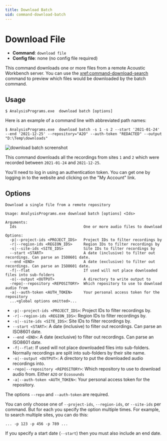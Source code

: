 ```yaml
---
title: Download Batch
uid: command-download-batch
---
```


# Download File

- **Command**: `download file`
- **Config file**: none (no config file required)

This command downloads one or more files from a remote Acoustic Workbench server.
You can use the <xref:command-download-search> command to preview which files would be downloaded by the batch command.


## Usage

```shell
$ AnalysisPrograms.exe  download batch [options]
```

Here is an example of a command line with abbreviated path names:

```shell
$ AnalysisPrograms.exe  download batch -s 1 -s 2 --start '2021-01-24' --end '2021-12-25' --repository="A2O" --auth-token "REDACTED" --output "D:\Temp\downloads"
```

![download batch screenshot](~/images/download-batch.png)

This command downloads all the recordings from sites `1` and `2` which were recorded between `2021-01-24` and `2021-12-25`.

You'll need to log in using an authentication token. You can get one by logging in to the website and clicking on the "My Account" link.

## Options

```shell
Download a single file from a remote repository

Usage: AnalysisPrograms.exe download batch [options] <Ids>

Arguments:
  Ids                              One or more audio files to download

Options:
  -p|--project-ids <PROJECT_IDS>   Project IDs to filter recordings by
  -r|--region-ids <REGION_IDS>     Region IDs to filter recordings by
  -s|--site-ids <SITE_IDS>         Site IDs to filter recordings by
  --start <START>                  A date (inclusive) to filter out recordings. Can parse an ISO8601 date.
  --end <END>                      A date (exclusive) to filter out recordings. Can parse an ISO8601 date.
  -f|--flat                        If used will not place downloaded files into sub-folders
  -o|--output <OUTPUT>             A directory to write output to
  -repo|--repository <REPOSITORY>  Which repository to use to download audio from
  -a|--auth-token <AUTH_TOKEN>     Your personal access token for the repository
  ...<global options omitted>...
```

- `-p|--project-ids <PROJECT_IDS>`: Project IDs to filter recordings by.
- `-r|--region-ids <REGION_IDS>`: Region IDs to filter recordings by.
- `-s|--site-ids <SITE_IDS>`: Site IDs to filter recordings by.
- `--start <START>`: A date (inclusive) to filter out recordings. Can parse an ISO8601 date.
- `--end <END>`: A date (exclusive) to filter out recordings. Can parse an ISO8601 date.
- `-f|--flat`: If used will not place downloaded files into sub-folders. Normally recordings are split into sub-folders by their site name.
- `-o|--output <OUTPUT>`: A directory to put the downloaded audio recordings into.
- `-repo|--repository <REPOSITORY>`: Which repository to use to download audio from. Either `A2O` or `Ecosounds`
- `-a|--auth-token <AUTH_TOKEN>`: Your personal access token for the repository.

The options `--repo` and `--auth-token` are required.

You can only choose one of `--project-ids`, `--region-ids`, or `--site-ids` per command.
But for each you specify the option multiple times. For example, to search multiple sites, you can do this:

```
... -p 123 -p 456 -p 789 ...
```

If you specify a start date (`--start`) then you must also include an end date.
